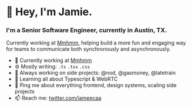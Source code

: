 # 👋 Hey, I'm Jamie.

### I'm a Senior Software Engineer, currently in Austin, TX.

Currently working at [Mmhmm](https://mmhmm.app), helping build a more fun and engaging way for teams to communicate both synchronously and asynchronously.

- 🏢 Currently working at [Mmhmm](https://mmhmm.app)
- ⚙️ Mostly writing: `.ts` `.tsx` `.css`
- 💅 Always working on side projects: @nod, @gasmoney, @latetrain
- 🌱 Learning all about Typescript & WebRTC
- 💬 Ping me about everything frontend, design systems, scaling side projects
- 📫 Reach me: [twitter.com/jameecaa]("https://twitter.com/jameecaa")
